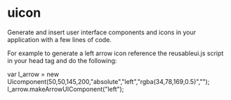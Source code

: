 # uicon
Generate and insert user interface components and icons in your application with a few lines of code.

For example to generate a left arrow icon reference the reusableui.js script in your head tag and do the following:

var l_arrow = new Uicomponent(50,50,145,200,"absolute","left","rgba(34,78,169,0.5)","");
    l_arrow.makeArrowUIComponent("left");


